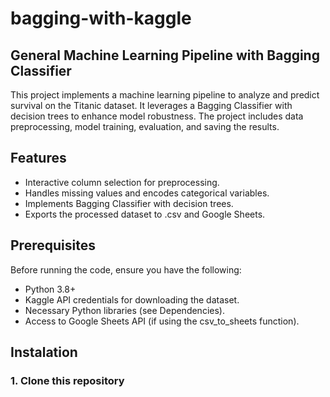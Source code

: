 # bagging-with-kaggle

## General Machine Learning Pipeline with Bagging Classifier

This project implements a machine learning pipeline to analyze and predict survival on the Titanic dataset. It leverages a Bagging Classifier with decision trees to enhance model robustness. The project includes data preprocessing, model training, evaluation, and saving the results.

## Features

- Interactive column selection for preprocessing.
- Handles missing values and encodes categorical variables.
- Implements Bagging Classifier with decision trees.
- Exports the processed dataset to .csv and Google Sheets.

## Prerequisites

Before running the code, ensure you have the following:

- Python 3.8+
- Kaggle API credentials for downloading the dataset.
- Necessary Python libraries (see Dependencies).
- Access to Google Sheets API (if using the csv_to_sheets function).

## Instalation

### 1. Clone this repository

``` git clone https://github.com/<your-username>/<repository-name>.git <br> cd <repository-name>